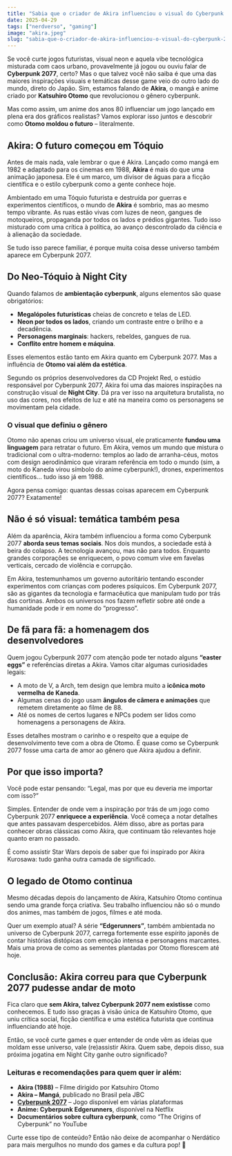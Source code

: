 ```yaml
---
title: "Sabia que o criador de Akira influenciou o visual do Cyberpunk 2077?"
date: 2025-04-29
tags: ["nerdverso", "gaming"]
image: "akira.jpeg"
slug: "sabia-que-o-criador-de-akira-influenciou-o-visual-do-cyberpunk-2077?"
---
```


Se você curte jogos futuristas, visual neon e aquela vibe tecnológica misturada com caos urbano, provavelmente já jogou ou ouviu falar de **Cyberpunk 2077**, certo? Mas o que talvez você não saiba é que uma das maiores inspirações visuais e temáticas desse game veio do outro lado do mundo, direto do Japão. Sim, estamos falando de **Akira**, o mangá e anime criado por **Katsuhiro Otomo** que revolucionou o gênero cyberpunk.

Mas como assim, um anime dos anos 80 influenciar um jogo lançado em plena era dos gráficos realistas? Vamos explorar isso juntos e descobrir como **Otomo moldou o futuro** – literalmente.

## Akira: O futuro começou em Tóquio

Antes de mais nada, vale lembrar o que é Akira. Lançado como mangá em 1982 e adaptado para os cinemas em 1988, **Akira** é mais do que uma animação japonesa. Ele é um marco, um divisor de águas para a ficção científica e o estilo cyberpunk como a gente conhece hoje.

Ambientado em uma Tóquio futurista e destruída por guerras e experimentos científicos, o mundo de **Akira** é sombrio, mas ao mesmo tempo vibrante. As ruas estão vivas com luzes de neon, gangues de motoqueiros, propaganda por todos os lados e prédios gigantes. Tudo isso misturado com uma crítica à política, ao avanço descontrolado da ciência e à alienação da sociedade.

Se tudo isso parece familiar, é porque muita coisa desse universo também aparece em Cyberpunk 2077.

## Do Neo-Tóquio à Night City

Quando falamos de **ambientação cyberpunk**, alguns elementos são quase obrigatórios:

*   **Megalópoles futurísticas** cheias de concreto e telas de LED.
*   **Neon por todos os lados**, criando um contraste entre o brilho e a decadência.
*   **Personagens marginais**: hackers, rebeldes, gangues de rua.
*   **Conflito entre homem e máquina**.

Esses elementos estão tanto em Akira quanto em Cyberpunk 2077. Mas a influência de **Otomo vai além da estética**.

Segundo os próprios desenvolvedores da CD Projekt Red, o estúdio responsável por Cyberpunk 2077, Akira foi uma das maiores inspirações na construção visual de **Night City**. Dá pra ver isso na arquitetura brutalista, no uso das cores, nos efeitos de luz e até na maneira como os personagens se movimentam pela cidade.

### O visual que definiu o gênero

Otomo não apenas criou um universo visual, ele praticamente **fundou uma linguagem** para retratar o futuro. Em Akira, vemos um mundo que mistura o tradicional com o ultra-moderno: templos ao lado de arranha-céus, motos com design aerodinâmico que viraram referência em todo o mundo (sim, a moto do Kaneda virou símbolo do anime cyberpunk!), drones, experimentos científicos… tudo isso já em 1988.

Agora pensa comigo: quantas dessas coisas aparecem em Cyberpunk 2077? Exatamente!

## Não é só visual: temática também pesa

Além da aparência, Akira também influenciou a forma como Cyberpunk 2077 **aborda seus temas sociais**. Nos dois mundos, a sociedade está à beira do colapso. A tecnologia avançou, mas não para todos. Enquanto grandes corporações se enriquecem, o povo comum vive em favelas verticais, cercado de violência e corrupção.

Em Akira, testemunhamos um governo autoritário tentando esconder experimentos com crianças com poderes psíquicos. Em Cyberpunk 2077, são as gigantes da tecnologia e farmacêutica que manipulam tudo por trás das cortinas. Ambos os universos nos fazem refletir sobre até onde a humanidade pode ir em nome do “progresso”.

## De fã para fã: a homenagem dos desenvolvedores

Quem jogou Cyberpunk 2077 com atenção pode ter notado alguns **“easter eggs”** e referências diretas a Akira. Vamos citar algumas curiosidades legais:

*   A moto de V, a Arch, tem design que lembra muito a **icônica moto vermelha de Kaneda**.
*   Algumas cenas do jogo usam **ângulos de câmera e animações** que remetem diretamente ao filme de 88.
*   Até os nomes de certos lugares e NPCs podem ser lidos como homenagens a personagens de Akira.

Esses detalhes mostram o carinho e o respeito que a equipe de desenvolvimento teve com a obra de Otomo. É quase como se Cyberpunk 2077 fosse uma carta de amor ao gênero que Akira ajudou a definir.

## Por que isso importa?

Você pode estar pensando: “Legal, mas por que eu deveria me importar com isso?”

Simples. Entender de onde vem a inspiração por trás de um jogo como Cyberpunk 2077 **enriquece a experiência**. Você começa a notar detalhes que antes passavam despercebidos. Além disso, abre as portas para conhecer obras clássicas como Akira, que continuam tão relevantes hoje quanto eram no passado.

É como assistir Star Wars depois de saber que foi inspirado por Akira Kurosawa: tudo ganha outra camada de significado.

## O legado de Otomo continua

Mesmo décadas depois do lançamento de Akira, Katsuhiro Otomo continua sendo uma grande força criativa. Seu trabalho influenciou não só o mundo dos animes, mas também de jogos, filmes e até moda.

Quer um exemplo atual? A série **“Edgerunners”**, também ambientada no universo de Cyberpunk 2077, carrega fortemente esse espírito japonês de contar histórias distópicas com emoção intensa e personagens marcantes. Mais uma prova de como as sementes plantadas por Otomo florescem até hoje.

## Conclusão: Akira correu para que Cyberpunk 2077 pudesse andar de moto

Fica claro que **sem Akira, talvez Cyberpunk 2077 nem existisse** como conhecemos. E tudo isso graças à visão única de Katsuhiro Otomo, que uniu crítica social, ficção científica e uma estética futurista que continua influenciando até hoje.

Então, se você curte games e quer entender de onde vêm as ideias que moldam esse universo, vale (re)assistir Akira. Quem sabe, depois disso, sua próxima jogatina em Night City ganhe outro significado?

### Leituras e recomendações para quem quer ir além:

*   **Akira (1988)** – Filme dirigido por Katsuhiro Otomo
*   **Akira – Mangá**, publicado no Brasil pela JBC
*   **[Cyberpunk 2077](https://amzn.to/450lu84)** – Jogo disponível em várias plataformas
*   **Anime: Cyberpunk Edgerunners**, disponível na Netflix
*   **Documentários sobre cultura cyberpunk**, como “The Origins of Cyberpunk” no YouTube

Curte esse tipo de conteúdo? Então não deixe de acompanhar o Nerdático para mais mergulhos no mundo dos games e da cultura pop! 🚀